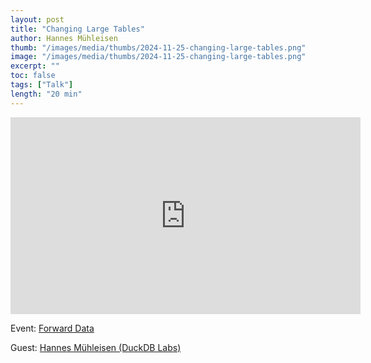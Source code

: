 ```yaml
---
layout: post
title: "Changing Large Tables"
author: Hannes Mühleisen
thumb: "/images/media/thumbs/2024-11-25-changing-large-tables.png"
image: "/images/media/thumbs/2024-11-25-changing-large-tables.png"
excerpt: ""
toc: false
tags: ["Talk"]
length: "20 min"
---
```


<div class="video-container">
<iframe width="560" height="315" src="https://www.youtube-nocookie.com/embed/1QSs5XY8Hvc?si=uXwD2qNsxepSIUl6" title="YouTube video player" frameborder="0" allow="accelerometer; autoplay; clipboard-write; encrypted-media; gyroscope; picture-in-picture; web-share" referrerpolicy="strict-origin-when-cross-origin" allowfullscreen></iframe>
</div>

Event: [Forward Data](https://www.forward-data-conference.com/en)

Guest: [Hannes Mühleisen (DuckDB Labs)](https://hannes.muehleisen.org/)
